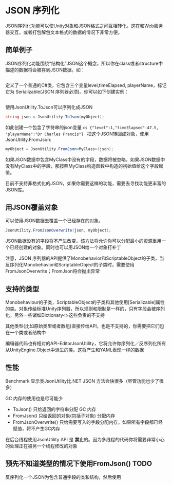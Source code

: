 # JSON 序列化

JSON序列化功能可以使Unity对象和JSON格式之间互相转化。这在和Web服务器交互，或者打包解包文本格式的数据的情况下非常方便。

## 简单例子

JSON序列化功能围绕“结构化”JSON这个概念，所以你在class或者structure中描述的数据将会被存到JSON数据。如：
```cs

```
定义了一个普通的C#类，它包含三个变量level,timeElapsed, playerName，标记它为 Serializable(JSON 序列器必须)。你可以如下创建实例：
```cs
```

使用JsonUtility.ToJson可以序列化成JSON
```cs
string json = JsonUtility.ToJson(myObject);
```
如此创建一个包含了字符串的json变量
``cs
{"level":1,"timeElapsed":47.5, "playerName":"Dr Charles Francis"}
``
把这个JSON转回成对象，使用JsonUtility.FromJson:
```cs
myObject = JsonUtility.FromJson<MyClass>(json);
```
如果JSON数据中包含MyClass中没有的字段，数据将被忽略，如果JSON数据中没有MyClass中的字段，那按照MyClass构造函数中构造的初始值给这个字段赋值。

目前不支持非格式化的JSON，如果你需要这样的功能，需要去寻找功能更丰富的JSON库。

## 用JSON覆盖对象

可以使用JSON数据去覆盖一个已经存在的对象。
```CS
JsonUtility.FromJsonOverwrite(json, myObject);
```
JSON数据没有的字段将不产生改变。该方法将允许你可以分配最小的资源重用一个已经创建的对象。同时也可以用JSON给一个对象打补丁

注意，JSON 序列器的API提供了Monobehavior和ScriptableObject的子类，当反序列化Monobehavior和ScriptableObject的子类时，需要使用FromJsonOverwrite；FromJson将会抛出异常

## 支持的类型

Monobehaviour的子类，ScriptableObject的子类和其他使用[Serializable]属性的类。对象传给标准Unity序列器，所以规则和限制是一样的，只有字段会被序列化，另外一些诸如Dictionary<>这些负责的不支持

其他类型(比如原始类型或者数组)直接传给API，也是不支持的，你需要把它们包在一个类或者结构中

编辑器代码也有相对的API-EditorJsonUtility，它将允许你序列化／反序列化所有从UnityEngine.Object中派生的类。这将产生和YAML表现一样的数据

## 性能

Benchmark 显示类JsonUtility比.NET JSON 方法会快很多（尽管功能也少了很多）

GC 内存的使用也是尽可能少
* ToJson() 只给返回的字符串分配 GC 内存
* FromJson() 只给返回的对象(包括子对象) 分配内存
* FromJsonOverwrite() 只给需要写入的字段分配内存，如果所有字段都已经赋值，将不产生GC内存

在后台线程使用JsonUtility API 是 **禁止**的。因为多线程的代码你将需要非常小心的处理正在被另一个线程修改的对象

## 预先不知道类型的情况下使用FromJson() TODO

反序列化一个JSON为包含普通字段的类和结构，然后使用
